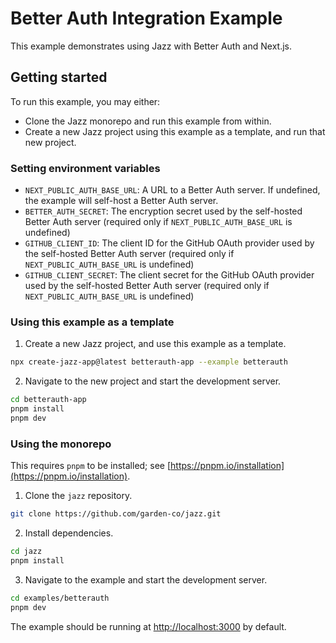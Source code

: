 # Better Auth Integration Example

This example demonstrates using Jazz with Better Auth and Next.js.

## Getting started

To run this example, you may either:
* Clone the Jazz monorepo and run this example from within.
* Create a new Jazz project using this example as a template, and run that new project.

### Setting environment variables
- `NEXT_PUBLIC_AUTH_BASE_URL`: A URL to a Better Auth server. If undefined, the example will self-host a Better Auth server.
- `BETTER_AUTH_SECRET`: The encryption secret used by the self-hosted Better Auth server (required only if `NEXT_PUBLIC_AUTH_BASE_URL` is undefined)
- `GITHUB_CLIENT_ID`: The client ID for the GitHub OAuth provider used by the self-hosted Better Auth server (required only if `NEXT_PUBLIC_AUTH_BASE_URL` is undefined)
- `GITHUB_CLIENT_SECRET`: The client secret for the GitHub OAuth provider used by the self-hosted Better Auth server (required only if `NEXT_PUBLIC_AUTH_BASE_URL` is undefined)

### Using this example as a template

1. Create a new Jazz project, and use this example as a template.
```sh
npx create-jazz-app@latest betterauth-app --example betterauth
```
2. Navigate to the new project and start the development server.
```sh
cd betterauth-app
pnpm install
pnpm dev
```

### Using the monorepo

This requires `pnpm` to be installed; see [https://pnpm.io/installation](https://pnpm.io/installation).

1. Clone the `jazz` repository.
```sh
git clone https://github.com/garden-co/jazz.git
```
2. Install dependencies.
```sh
cd jazz
pnpm install
```
3. Navigate to the example and start the development server.
```sh
cd examples/betterauth
pnpm dev
```

The example should be running at [http://localhost:3000](http://localhost:3000) by default.
